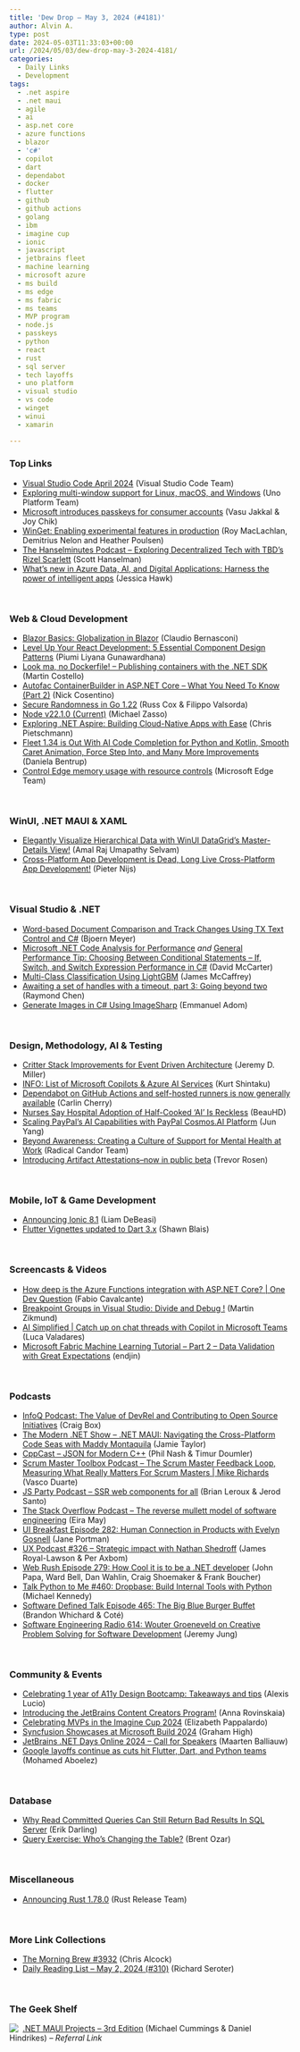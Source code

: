 ```yaml
---
title: 'Dew Drop – May 3, 2024 (#4181)'
author: Alvin A.
type: post
date: 2024-05-03T11:33:03+00:00
url: /2024/05/03/dew-drop-may-3-2024-4181/
categories:
  - Daily Links
  - Development
tags:
  - .net aspire
  - .net maui
  - agile
  - ai
  - asp.net core
  - azure functions
  - blazor
  - 'c#'
  - copilot
  - dart
  - dependabot
  - docker
  - flutter
  - github
  - github actions
  - golang
  - ibm
  - imagine cup
  - ionic
  - javascript
  - jetbrains fleet
  - machine learning
  - microsoft azure
  - ms build
  - ms edge
  - ms fabric
  - ms teams
  - MVP program
  - node.js
  - passkeys
  - python
  - react
  - rust
  - sql server
  - tech layoffs
  - uno platform
  - visual studio
  - vs code
  - winget
  - winui
  - xamarin

---
```

### <a name="top"></a>Top Links

  * <a href="https://code.visualstudio.com/updates/v1_89" target="_blank" rel="noopener">Visual Studio Code April 2024</a> (Visual Studio Code Team)
  * <a href="https://platform.uno/blog/exploring-multi-window-support-for-linux-macos-and-windows/" target="_blank" rel="noopener">Exploring multi-window support for Linux, macOS, and Windows</a> (Uno Platform Team)
  * <a href="https://www.microsoft.com/en-us/security/blog/2024/05/02/microsoft-introduces-passkeys-for-consumer-accounts/" target="_blank" rel="noopener">Microsoft introduces passkeys for consumer accounts</a> (Vasu Jakkal & Joy Chik)
  * <a href="https://techcommunity.microsoft.com/t5/windows-it-pro-blog/winget-enabling-experimental-features-in-production/ba-p/4129748" target="_blank" rel="noopener">WinGet: Enabling experimental features in production</a> (Roy MacLachlan, Demitrius Nelon and Heather Poulsen)
  * <a href="https://www.hanselminutes.com/943/exploring-decentralized-tech-with-tbds-rizel-scarlett" target="_blank" rel="noopener">The Hanselminutes Podcast &#8211; Exploring Decentralized Tech with TBD&#8217;s Rizel Scarlett</a> (Scott Hanselman)
  * <a href="https://azure.microsoft.com/en-us/blog/whats-new-in-azure-data-ai-and-digital-applications-harness-the-power-of-intelligent-apps/" target="_blank" rel="noopener">What’s new in Azure Data, AI, and Digital Applications: Harness the power of intelligent apps</a> (Jessica Hawk)

&nbsp;

### <a name="web"></a>Web & Cloud Development

  * <a href="https://www.telerik.com/blogs/blazor-basics-globalization-blazor" target="_blank" rel="noopener">Blazor Basics: Globalization in Blazor</a> (Claudio Bernasconi)
  * <a href="https://www.syncfusion.com/blogs/post/5-essential-design-patterns-react?utm_source=alvinashcraft&utm_medium=email&utm_campaign=alvinashcraft_blog_edmmay24" target="_blank" rel="noopener">Level Up Your React Development: 5 Essential Component Design Patterns</a> (Piumi Liyana Gunawardhana)
  * <a href="https://blog.martincostello.com/look-ma-no-hands-publishing-containers-with-the-dotnet-sdk/" target="_blank" rel="noopener">Look ma, no Dockerfile! &#8211; Publishing containers with the .NET SDK </a> (Martin Costello)
  * <a href="https://www.devleader.ca/2024/05/02/autofac-containerbuilder-in-asp-net-core-what-you-need-to-know-part-2/" target="_blank" rel="noopener">Autofac ContainerBuilder in ASP.NET Core – What You Need To Know (Part 2)</a> (Nick Cosentino)
  * <a href="https://go.dev/blog/chacha8rand" target="_blank" rel="noopener">Secure Randomness in Go 1.22</a> (Russ Cox & Filippo Valsorda)
  * <a href="https://nodejs.org/en/blog/release/v22.1.0" target="_blank" rel="noopener">Node v22.1.0 (Current)</a> (Michael Zasso)
  * <a href="https://build5nines.com/exploring-net-aspire-building-cloud-native-apps-with-ease/" target="_blank" rel="noopener">Exploring .NET Aspire: Building Cloud-Native Apps with Ease</a> (Chris Pietschmann)
  * <a href="https://blog.jetbrains.com/fleet/2024/05/fleet-1-34-is-out-with-ai-code-completion-for-python-and-kotlin-smooth-caret-animation-em-force-step-into-em-and-many-more-improvements/" target="_blank" rel="noopener">Fleet 1.34 is Out With AI Code Completion for Python and Kotlin, Smooth Caret Animation, Force Step Into, and Many More Improvements</a> (Daniela Bentrup)
  * <a href="https://blogs.windows.com/msedgedev/2024/05/02/control-edge-memory-usage-with-resource-controls/" target="_blank" rel="noopener">Control Edge memory usage with resource controls</a> (Microsoft Edge Team)

&nbsp;

### <a name="silverlight"></a>WinUI, .NET MAUI & XAML

  * <a href="https://www.syncfusion.com/blogs/post/master-detail-hierarchical-data-winui?utm_source=alvinashcraft&utm_medium=email&utm_campaign=alvinashcraft_blog_edmmay24" target="_blank" rel="noopener">Elegantly Visualize Hierarchical Data with WinUI DataGrid’s Master-Details View!</a> (Amal Raj Umapathy Selvam)
  * <a href="https://blog.pieeatingninjas.be/2024/05/02/cross-platform-app-development-is-dead-long-live-cross-platform-app-development/" target="_blank" rel="noopener">Cross-Platform App Development is Dead, Long Live Cross-Platform App Development!</a> (Pieter Nijs)

&nbsp;

### <a name="dotnet"></a>Visual Studio & .NET

  * <a href="https://www.textcontrol.com/blog/2024/05/02/word-based-document-comparison-and-track-changes-using-tx-text-control-and-c-sharp/" target="_blank" rel="noopener">Word-based Document Comparison and Track Changes Using TX Text Control and C#</a> (Bjoern Meyer)
  * <a href="https://dotnettips.wordpress.com/2024/05/02/microsoft-net-code-analysis-for-performance/" target="_blank" rel="noopener">Microsoft .NET Code Analysis for Performance</a> _and_ <a href="https://dotnettips.wordpress.com/2024/05/03/general-performance-tip-choosing-between-conditional-statements-if-switch-and-switch-expression-performance-in-c/" target="_blank" rel="noopener">General Performance Tip: Choosing Between Conditional Statements – If, Switch, and Switch Expression Performance in C#</a> (David McCarter)
  * <a href="https://visualstudiomagazine.com/Articles/2024/05/02/LightGBM-multi-class-classification.aspx" target="_blank" rel="noopener">Multi-Class Classification Using LightGBM</a> (James McCaffrey)
  * <a href="https://devblogs.microsoft.com/oldnewthing/20240502-00/?p=109721" target="_blank" rel="noopener">Awaiting a set of handles with a timeout, part 3: Going beyond two</a> (Raymond Chen)
  * <a href="https://code-maze.com/csharp-generate-images-using-imagesharp/" target="_blank" rel="noopener">Generate Images in C# Using ImageSharp</a> (Emmanuel Adom)

&nbsp;

### <a name="design"></a>Design, Methodology, AI & Testing

  * <a href="https://jeremydmiller.com/2024/05/02/critter-stack-improvements-for-event-driven-architecture/" target="_blank" rel="noopener">Critter Stack Improvements for Event Driven Architecture</a> (Jeremy D. Miller)
  * <a href="https://kurtsh.com/2024/05/02/info-list-of-microsoft-copilots-azure-ai-services/" target="_blank" rel="noopener">INFO: List of Microsoft Copilots & Azure AI Services</a> (Kurt Shintaku)
  * <a href="https://github.blog/2024-05-02-dependabot-on-github-actions-and-self-hosted-runners-is-now-generally-available/" target="_blank" rel="noopener">Dependabot on GitHub Actions and self-hosted runners is now generally available</a> (Carlin Cherry)
  * <a href="https://science.slashdot.org/story/24/05/02/2111253/nurses-say-hospital-adoption-of-half-cooked-ai-is-reckless?utm_source=rss1.0mainlinkanon&utm_medium=feed" target="_blank" rel="noopener">Nurses Say Hospital Adoption of Half-Cooked &#8216;AI&#8217; Is Reckless</a> (BeauHD)
  * <a href="https://medium.com/paypal-tech/scaling-paypals-ai-capabilities-with-paypal-cosmos-ai-platform-644a294eb2e6?source=rss----6423323524ba---4" target="_blank" rel="noopener">Scaling PayPal’s AI Capabilities with PayPal Cosmos.AI Platform</a> (Jun Yang)
  * <a href="https://www.radicalcandor.com/blog/mental-health-awareness/" target="_blank" rel="noopener">Beyond Awareness: Creating a Culture of Support for Mental Health at Work</a> (Radical Candor Team)
  * <a href="https://github.blog/2024-05-02-introducing-artifact-attestations-now-in-public-beta/" target="_blank" rel="noopener">Introducing Artifact Attestations–now in public beta</a> (Trevor Rosen)

&nbsp;

### <a name="mobile"></a>Mobile, IoT & Game Development

  * <a href="https://ionic.io/blog/announcing-ionic-8-1" target="_blank" rel="noopener">Announcing Ionic 8.1</a> (Liam DeBeasi)
  * <a href="https://blog.gskinner.com/archives/2024/05/flutter-vignettes-updated-to-dart-3-x.html" target="_blank" rel="noopener">Flutter Vignettes updated to Dart 3.x</a> (Shawn Blais)

&nbsp;

### <a name="videos"></a>Screencasts & Videos

  * <a href="http://www.youtube.com/watch?v=9FmLAN4Ygms" target="_blank" rel="noopener">How deep is the Azure Functions integration with ASP.NET Core? | One Dev Question</a> (Fabio Cavalcante)
  * <a href="http://www.youtube.com/watch?v=IK8ulmmIWiA" target="_blank" rel="noopener">Breakpoint Groups in Visual Studio: Divide and Debug !</a> (Martin Zikmund)
  * <a href="http://www.youtube.com/watch?v=TqYxpkY-jhI" target="_blank" rel="noopener">AI Simplified | Catch up on chat threads with Copilot in Microsoft Teams</a> (Luca Valadares)
  * <a href="http://www.youtube.com/watch?v=-gxFodx0bNA" target="_blank" rel="noopener">Microsoft Fabric Machine Learning Tutorial &#8211; Part 2 &#8211; Data Validation with Great Expectations</a> (endjin)

&nbsp;

### <a name="podcasts"></a>Podcasts

  * <a href="https://www.infoq.com/podcasts/contributing-open-source-initiatives/" target="_blank" rel="noopener">InfoQ Podcast: The Value of DevRel and Contributing to Open Source Initiatives</a> (Craig Box)
  * <a href="https://dotnetcore.show/season-6/s6e17-net-maui-navigating-the-cross-platform-code-seas-with-maddy-montaquila/" target="_blank" rel="noopener">The Modern .NET Show &#8211; .NET MAUI: Navigating the Cross-Platform Code Seas with Maddy Montaquila</a> (Jamie Taylor)
  * <a href="https://cppcast.com/json_for_modern_cpp/" target="_blank" rel="noopener">CppCast &#8211; JSON for Modern C++</a> (Phil Nash & Timur Doumler)
  * <a href="https://scrummastertoolbox.libsyn.com/the-scrum-master-feedback-loop-measuring-what-really-matters-for-scrum-masters-mike-richards" target="_blank" rel="noopener">Scrum Master Toolbox Podcast &#8211; The Scrum Master Feedback Loop, Measuring What Really Matters For Scrum Masters | Mike Richards</a> (Vasco Duarte)
  * <a href="https://changelog.com/jsparty/321" target="_blank" rel="noopener">JS Party Podcast &#8211; SSR web components for all</a> (Brian Leroux & Jerod Santo)
  * <a href="https://stackoverflow.blog/2024/05/03/the-reverse-mullett-model-of-software-engineering/" target="_blank" rel="noopener">The Stack Overflow Podcast &#8211; The reverse mullett model of software engineering</a> (Eira May)
  * <a href="https://uibreakfast.com/282-human-connection-products-with-evelyn-gosnell/" target="_blank" rel="noopener">UI Breakfast Episode 282: Human Connection in Products with Evelyn Gosnell</a> (Jane Portman)
  * <a href="https://uxpodcast.com/326-strategic-impact-nathan-shedroff/" target="_blank" rel="noopener">UX Podcast #326 &#8211; Strategic impact with Nathan Shedroff</a> (James Royal-Lawson & Per Axbom)
  * <a href="https://www.webrush.io/episodes/episode-279-how-cool-it-is-to-be-a-net-developer" target="_blank" rel="noopener">Web Rush Episode 279: How Cool it is to be a .NET developer</a> (John Papa, Ward Bell, Dan Wahlin, Craig Shoemaker & Frank Boucher)
  * <a href="https://talkpython.fm/episodes/show/460/dropbase-build-internal-tools-with-python" target="_blank" rel="noopener">Talk Python to Me #460: Dropbase: Build Internal Tools with Python</a> (Michael Kennedy)
  * <a href="https://www.softwaredefinedtalk.com/465" target="_blank" rel="noopener">Software Defined Talk Episode 465: The Big Blue Burger Buffet</a> (Brandon Whichard & Coté)
  * <a href="https://se-radio.net/2024/05/se-radio-614-wouter-groeneveld-on-creative-problem-solving-for-software-development/" target="_blank" rel="noopener">Software Engineering Radio 614: Wouter Groeneveld on Creative Problem Solving for Software Development</a> (Jeremy Jung)

&nbsp;

### <a name="events"></a>Community & Events

  * <a href="https://github.blog/2024-05-02-celebrating-1-year-of-a11y-design-bootcamp-takeaways-and-tips/" target="_blank" rel="noopener">Celebrating 1 year of A11y Design Bootcamp: Takeaways and tips</a> (Alexis Lucio)
  * <a href="https://blog.jetbrains.com/blog/2024/05/02/introducing-the-jetbrains-content-creators-program/" target="_blank" rel="noopener">Introducing the JetBrains Content Creators Program!</a> (Anna Rovinskaia)
  * <a href="https://techcommunity.microsoft.com/t5/microsoft-mvp-communities-blog/celebrating-mvps-in-the-imagine-cup-2024/ba-p/4130068" target="_blank" rel="noopener">Celebrating MVPs in the Imagine Cup 2024</a> (Elizabeth Pappalardo)
  * <a href="https://www.syncfusion.com/blogs/post/syncfusion-at-microsoft-build-2024?utm_source=alvinashcraft&utm_medium=email&utm_campaign=alvinashcraft_blog_edmmay24" target="_blank" rel="noopener">Syncfusion Showcases at Microsoft Build 2024</a> (Graham High)
  * <a href="https://blog.jetbrains.com/dotnet/2024/05/02/jetbrains-dotnet-days-online-2024/" target="_blank" rel="noopener">JetBrains .NET Days Online 2024 – Call for Speakers</a> (Maarten Balliauw)
  * <a href="https://www.blobstreaming.org/google-layoffs-continue-as-cuts-hit-flutter-dart-and-python-teams/" target="_blank" rel="noopener">Google layoffs continue as cuts hit Flutter, Dart, and Python teams</a> (Mohamed Aboelez)

&nbsp;

### <a name="sql"></a>Database

  * <a href="https://erikdarling.com/why-read-committed-queries-can-still-return-bad-results-in-sql-server/" target="_blank" rel="noopener">Why Read Committed Queries Can Still Return Bad Results In SQL Server</a> (Erik Darling)
  * <a href="https://www.brentozar.com/archive/2024/05/query-exercise-whos-changing-the-table/" target="_blank" rel="noopener">Query Exercise: Who’s Changing the Table?</a> (Brent Ozar)

&nbsp;

### <a name="misc"></a>Miscellaneous

  * <a href="https://blog.rust-lang.org/2024/05/02/Rust-1.78.0.html" target="_blank" rel="noopener">Announcing Rust 1.78.0</a> (Rust Release Team)

&nbsp;

### <a name="links"></a>More Link Collections

  * <a href="https://blog.cwa.me.uk/2024/05/03/the-morning-brew-3932/" target="_blank" rel="noopener">The Morning Brew #3932</a> (Chris Alcock)
  * <a href="https://seroter.com/2024/05/02/daily-reading-list-may-2-2024-310/" target="_blank" rel="noopener">Daily Reading List – May 2, 2024 (#310)</a> (Richard Seroter)

&nbsp;

### <a name="shelf"></a>The Geek Shelf

<a href="https://www.amazon.com/dp/1837634912/?tag=amavin-20" target="_blank" rel="noopener"><img decoding="async" style="margin: 0px 4px 0px 0px; border: 0px currentcolor; float: left; display: inline; background-image: none;" src="https://m.media-amazon.com/images/I/41ldQV6PMSL._SS135_.jpg" align="left" border="0" /></a> <a href="https://www.amazon.com/dp/1837634912/?tag=amavin-20" target="_blank" rel="noopener">.NET MAUI Projects &#8211; 3rd Edition</a> (Michael Cummings & Daniel Hindrikes) _&#8211; Referral Link_